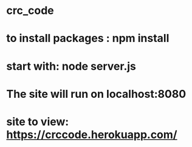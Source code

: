 # crc_code

# to install packages : npm install
# start with: node server.js
# The site will run on localhost:8080


# site to view:   https://crccode.herokuapp.com/
